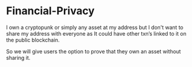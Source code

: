 # Financial-Privacy

I own a cryptopunk or simply any asset at my address but I don't want to share my address with everyone as It could have other txn’s linked to it on the public blockchain.

So we will  give users the option to prove that they own an asset without sharing it.
